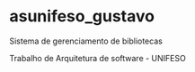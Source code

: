 # asunifeso_gustavo #
Sistema de gerenciamento de bibliotecas

Trabalho de Arquitetura de software - UNIFESO
